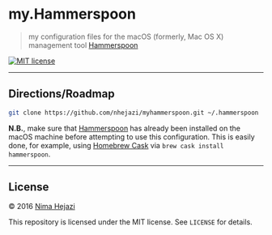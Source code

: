 # my.Hammerspoon

> my configuration files for the macOS (formerly, Mac OS X) management tool
> [Hammerspoon](http://www.hammerspoon.org/)

[![MIT license](http://img.shields.io/badge/license-MIT-brightgreen.svg)](http://opensource.org/licenses/MIT)

---

## Directions/Roadmap
```bash
git clone https://github.com/nhejazi/myhammerspoon.git ~/.hammerspoon
```

__N.B.__, make sure that [Hammerspoon](http://www.hammerspoon.org/) has already
been installed on the macOS machine before attempting to use this configuration.
This is easily done, for example, using [Homebrew
Cask](https://caskroom.github.io/) via `brew cask install hammerspoon`.

---

## License

&copy; 2016 [Nima Hejazi](http://nimahejazi.org)

This repository is licensed under the MIT license. See `LICENSE` for details.
